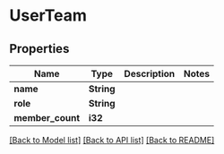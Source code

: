 # UserTeam

## Properties

Name | Type | Description | Notes
------------ | ------------- | ------------- | -------------
**name** | **String** |  | 
**role** | **String** |  | 
**member_count** | **i32** |  | 

[[Back to Model list]](../README.md#documentation-for-models) [[Back to API list]](../README.md#documentation-for-api-endpoints) [[Back to README]](../README.md)


